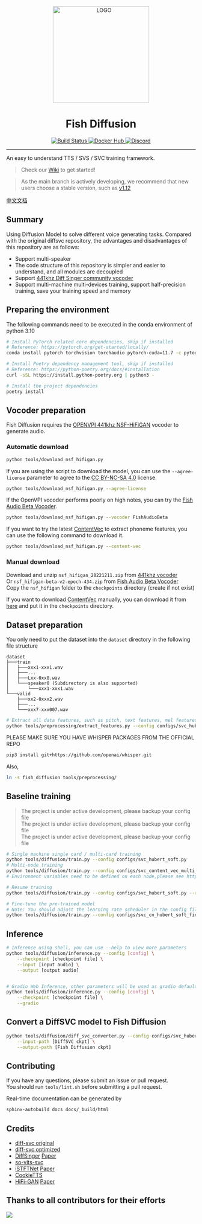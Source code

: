 <div align="center">

<img alt="LOGO" src="https://cdn.jsdelivr.net/gh/fishaudio/fish-diffusion@main/images/logo_512x512.png" width="256" height="256" />

# Fish Diffusion

<div>
<a href="https://github.com/fishaudio/fish-diffusion/actions/workflows/ci.yml">
<img alt="Build Status" src="https://img.shields.io/github/actions/workflow/status/fishaudio/fish-diffusion/ci.yml?style=flat-square&logo=GitHub">
</a>
<a href="https://hub.docker.com/r/lengyue233/fish-diffusion">
<img alt="Docker Hub" src="https://img.shields.io/docker/cloud/build/lengyue233/fish-diffusion?style=flat-square&logo=Docker&logoColor=white">
</a>
<a href="https://discord.gg/wbYSRBrW2E">
<img alt="Discord" src="https://img.shields.io/discord/1044927142900809739?color=%23738ADB&label=Discord&logo=discord&logoColor=white&style=flat-square">
</a>
</div>

</div>

------

An easy to understand TTS / SVS / SVC training framework.

> Check our [Wiki](https://fishaudio.github.io/fish-diffusion/) to get started! 
 
> As the main branch is actively developing, we recommend that new users choose a stable version, such as [v1.12](https://github.com/fishaudio/fish-diffusion/tree/v1.12)

[中文文档](README.zh.md)

## Summary
Using Diffusion Model to solve different voice generating tasks. Compared with the original diffsvc repository, the advantages and disadvantages of this repository are as follows:
+ Support multi-speaker
+ The code structure of this repository is simpler and easier to understand, and all modules are decoupled
+ Support [441khz Diff Singer community vocoder](https://openvpi.github.io/vocoders/)
+ Support multi-machine multi-devices training, support half-precision training, save your training speed and memory

## Preparing the environment
The following commands need to be executed in the conda environment of python 3.10

```bash
# Install PyTorch related core dependencies, skip if installed
# Reference: https://pytorch.org/get-started/locally/
conda install pytorch torchvision torchaudio pytorch-cuda=11.7 -c pytorch -c nvidia

# Install Poetry dependency management tool, skip if installed
# Reference: https://python-poetry.org/docs/#installation
curl -sSL https://install.python-poetry.org | python3 -

# Install the project dependencies
poetry install
```

## Vocoder preparation
Fish Diffusion requires the [OPENVPI 441khz NSF-HiFiGAN](https://github.com/openvpi/vocoders/releases/tag/nsf-hifigan-v1) vocoder to generate audio.

### Automatic download
```bash
python tools/download_nsf_hifigan.py
```

If you are using the script to download the model, you can use the `--agree-license` parameter to agree to the [CC BY-NC-SA 4.0](https://creativecommons.org/licenses/by-nc-sa/4.0/) license.

```bash
python tools/download_nsf_hifigan.py --agree-license
```

If the OpenVPI vocoder performs poorly on high notes, you can try the [Fish Audio Beta Vocoder](https://github.com/fishaudio/fish-diffusion/releases/tag/v1.12).
```bash
python tools/download_nsf_hifigan.py --vocoder FishAudioBeta
```

If you want to try the latest [ContentVec](https://github.com/auspicious3000/contentvec) to extract phoneme features, you can use the following command to download it.
```bash
python tools/download_nsf_hifigan.py --content-vec
```

### Manual download
Download and unzip `nsf_hifigan_20221211.zip` from [441khz vocoder](https://github.com/openvpi/vocoders/releases/tag/nsf-hifigan-v1)  
Or `nsf_hifigan-beta-v2-epoch-434.zip` from [Fish Audio Beta Vocoder](https://github.com/fishaudio/fish-diffusion/releases/tag/v1.12)  
Copy the `nsf_hifigan` folder to the `checkpoints` directory (create if not exist)

If you want to download [ContentVec](https://github.com/auspicious3000/contentvec) manually, you can download it from [here](https://github.com/fishaudio/fish-diffusion/releases/download/v1.12/content-vec-best-legacy-500.pt) and put it in the `checkpoints` directory.

## Dataset preparation
You only need to put the dataset into the `dataset` directory in the following file structure

```shell
dataset
├───train
│   ├───xxx1-xxx1.wav
│   ├───...
│   ├───Lxx-0xx8.wav
│   └───speaker0 (Subdirectory is also supported)
│       └───xxx1-xxx1.wav
└───valid
    ├───xx2-0xxx2.wav
    ├───...
    └───xxx7-xxx007.wav
```

```bash
# Extract all data features, such as pitch, text features, mel features, etc.
python tools/preprocessing/extract_features.py --config configs/svc_hubert_soft.py --path dataset --clean
```
PLEASE MAKE SURE YOU HAVE WHISPER PACKAGES FROM THE OFFICIAL REPO 
```bash 
pip3 install git+https://github.com/openai/whisper.git
```

Also, 
```bash
ln -s fish_diffusion tools/preprocessing/
```
## Baseline training
> The project is under active development, please backup your config file  
> The project is under active development, please backup your config file  
> The project is under active development, please backup your config file  

```bash
# Single machine single card / multi-card training
python tools/diffusion/train.py --config configs/svc_hubert_soft.py
# Multi-node training
python tools/diffusion/train.py --config configs/svc_content_vec_multi_node.py
# Environment variables need to be defined on each node,please see https://pytorch-lightning.readthedocs.io/en/1.6.5/clouds/cluster.html  for more infomation.

# Resume training
python tools/diffusion/train.py --config configs/svc_hubert_soft.py --resume [checkpoint file]

# Fine-tune the pre-trained model
# Note: You should adjust the learning rate scheduler in the config file to warmup_cosine_finetune
python tools/diffusion/train.py --config configs/svc_cn_hubert_soft_finetune.py --pretrained [checkpoint file]
```

## Inference
```bash
# Inference using shell, you can use --help to view more parameters
python tools/diffusion/inference.py --config [config] \
    --checkpoint [checkpoint file] \
    --input [input audio] \
    --output [output audio]


# Gradio Web Inference, other parameters will be used as gradio default parameters
python tools/diffusion/inference.py --config [config] \
    --checkpoint [checkpoint file] \
    --gradio
```

## Convert a DiffSVC model to Fish Diffusion
```bash
python tools/diffusion/diff_svc_converter.py --config configs/svc_hubert_soft_diff_svc.py \
    --input-path [DiffSVC ckpt] \
    --output-path [Fish Diffusion ckpt]
```

## Contributing
If you have any questions, please submit an issue or pull request.  
You should run `tools/lint.sh` before submitting a pull request.

Real-time documentation can be generated by
```bash
sphinx-autobuild docs docs/_build/html
```

## Credits
+ [diff-svc original](https://github.com/prophesier/diff-svc)
+ [diff-svc optimized](https://github.com/innnky/diff-svc/)
+ [DiffSinger](https://github.com/openvpi/DiffSinger/) [Paper](https://arxiv.org/abs/2105.02446)
+ [so-vits-svc](https://github.com/innnky/so-vits-svc)
+ [iSTFTNet](https://github.com/rishikksh20/iSTFTNet-pytorch) [Paper](https://arxiv.org/pdf/2203.02395.pdf)
+ [CookieTTS](https://github.com/CookiePPP/cookietts/tree/master/CookieTTS/_4_mtw/hifigan)
+ [HiFi-GAN](https://github.com/jik876/hifi-gan) [Paper](https://arxiv.org/abs/2010.05646)

## Thanks to all contributors for their efforts

<a href="https://github.com/fishaudio/fish-diffusion/graphs/contributors" target="_blank">
  <img src="https://contrib.rocks/image?repo=fishaudio/fish-diffusion" />
</a>
